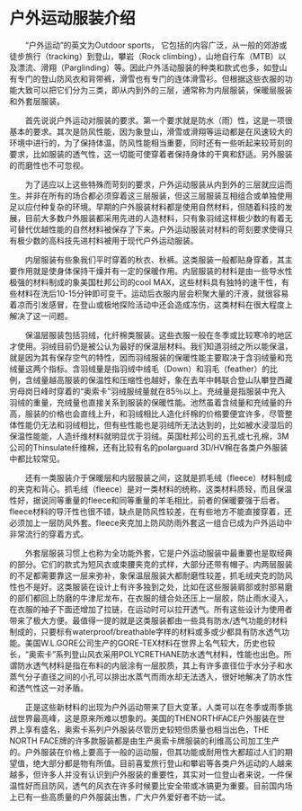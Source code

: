 # 户外运动服装介绍  

&emsp;&emsp;“户外运动”的英文为Outdoor sports， 它包括的内容广泛，从一般的郊游或徒步旅行（tracking）到登山，攀岩（Rock climbing），山地自行车（MTB）以及漂流、滑翔（Parglinding）等。因此户外活动服装的种类和款式也多，如登山有专门的登山防风衣和背带裤，滑雪也有专门的连体滑雪衫。但根据这些衣服的功能大致可以把它们分为三类，即从内到外的三层，通常称为内层服装，保暖层服装和外套层服装。  

&emsp;&emsp;首先说说户外运动对服装的要求。第一个要求就是防水（雨）性，这是一项很基本的要求。其次是防风性能，因为象登山，滑雪或滑翔等运动都是在风速较大的环境中进行的，为了保持体温，防风性能相当重要，同时还有一些听起来较苛刻的要求，比如服装的透气性，这一切能可使穿着者保持身体的干爽和舒适。另外服装的而磨性也不可忽视。  

&emsp;&emsp;为了适应以上这些特殊而苛刻的要求，户外运动服装从内到外的三层就应运而生。并非在所有的场合都必须穿着这三层服装，但这三层服装互相组合或单独使用足以应付种复杂的环境。早期的户外服装材料都是使用自然材料，但随着科技的发展，目前大多数户外服装都采用先进的人造材料，只有象羽绒这样极少数的有着无可替代优越性能的自然材料被保存了下来。户外运动服装对材料的苛刻要求使得只有极少数的高科技先进村料被用于现代户外运动服装。  

&emsp;&emsp;内层服装有些象我们平时穿着的秋衣、秋裤。这类服装一般都贴身穿着，其主要作用就是使身体保持干燥并有一定的保暖作用。内层服装的材料是由一些导水性极强的材料制成的象美国杜邦公司的cool MAX，这些材料具有独特的速干性，有些材料在洗后10-15分钟即可变干。运动后衣服内层会积聚大量的汗液，就很容易着凉而引发感冒，在登山或极地探险活动中还会造成冻伤，这类材料在很大程度上解决了这一问题。  

&emsp;&emsp;保温层服装包括羽绒，化纤棉类服装。这些衣服一般在冬季或比较寒冷的地区才使用。羽绒目前仍是被公认为最好的保温层材料。我们知道羽绒之所以能保温，就是因为其有保存空气的特性，因而羽绒服装的保暖性能主要取决于含羽绒量和充绒量这两个指标。含羽绒量是指羽绒中绒毛（Down）和羽毛（feather）的比例，含绒量越高服装的保温性和压缩性也越好，象在去年中韩联合登山队攀登西藏穷母岗日峰时穿着的“奥索卡”羽绒服绒量就在85％以上。充绒量是指服装中充入羽绒的重量，充绒量也直接关系到服装的保暖性能。池然虽着含绒量和充绒量的升高，服装的价格也会直线上升，和羽绒相比人造化纤棉的价格要便宜许多，尽管整体性能仍无法和羽绒相比，但有些性能也是羽绒所无法达到的，比如被水浸湿后的保温性能能，人造纤维材料就明显优于羽绒。英国杜邦公司的五孔或七孔棉，3M公司的Thinsulate纤维棉，还有比较有名的polarguard 3D/HV棉在各类户外服装中都比较常见。  

&emsp;&emsp;还有一类服装介于保暖层和内层服装之间，这就是抓毛绒（fleece）材料制成的夹克和背心。抓毛绒（fleece）是对一类材料的统称，这类材料质轻，而且保温性好，据说同等重量的fleece和同等重量的羊毛相比，前者的保暖要强于后者。fleece材料的导汗性也很不错，缺点是防风性较差，在有些地方不能直接穿着，还必须加上一层防风外套。fleece夹克加上防风防雨外套这一组合已成为户外运动中非常流行的穿着方式。  

&emsp;&emsp;外套层服装习惯上也称为全功能外套，它是户外运动服装中最重要也是取经典的部分。它们的款式为短风衣或束腰夹克的式样，大部分还带有帽子。内两层服装的不足都需要靠这一层来弥补，象保温层服装大都耐磨性较差，抓毛绒夹克的防风性也不是好。这类服装在设计上有许多独到之处，比如在这些服装肩部或肘部易磨的部们都回上防磨的牛津尼龙布，在衣服的缝合处还压上一层胶，防止雨水浸入，在衣服的袖子下面还增加了拉链，在运动时可以拉开透气。所有这些设计为使用者带来了极大方便。最值得一提的就是这类服装都由一些具有防水/透气功能的材料制成的，只要标有waterproof/breathable字样的材料或多或少都具有防水透气功能。美国W.L.GORE公司生产的GORE-TEX材料在世界上名气较大，历史也较长，“奥索卡”系列登山风衣采用POLYCRETHANE防水透气材料，性能也出色。所谓防水透气材料是指在布料的内层涂有一层胶质，其上有许多直径位于水分子和水蒸气分子直径之间的小孔可以排出水蒸气而雨水却无法透入，很好地解决了防水性和透气性这一对矛盾。  

&emsp;&emsp;正是这些新材料的出现为户外运动带来了巨大变革，人类可以在冬季或雨季挑战世界最高峰，这是原来所难以想象的。美国的THENORTHFACE户外服装在世界上享有盛名，奥索卡系列户外服装尽管历史较短但质量也相当出色，THE NORTH FACE牌的许多款服装都是由生产奥索卡牌服装的利维高公司加工生产的。户外服装在价格上要高于一般的运动服，但其功能或耐用性大都超过人们的期望值，绝大部分都是物有所值。目前喜爱旅行登山和攀岩等各类户外运动的人越来越多，但许多人并没有认识到户外服装的重要性，其实对一位登山者来说，一件保温性好而且防风，透气的风衣在许多时候要比安全带或冰镐更为重要。目前国内场上已有一些高质量的户外服装出售，广大户外爱好者不妨一试。  